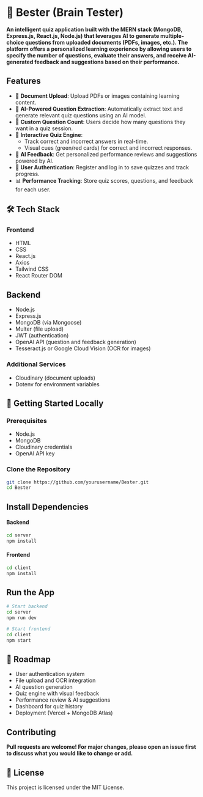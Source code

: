 # 🧠 Bester (Brain Tester)

**An intelligent quiz application built with the MERN stack (MongoDB, Express.js, React.js, Node.js) that leverages AI to generate multiple-choice questions from uploaded documents (PDFs, images, etc.). The platform offers a personalized learning experience by allowing users to specify the number of questions, evaluate their answers, and receive AI-generated feedback and suggestions based on their performance.**


##  Features
 - 📄 **Document Upload**: Upload PDFs or images containing learning content.
 - 🤖 **AI-Powered Question Extraction**: Automatically extract text and generate relevant quiz questions using an AI model.
 -  🔢 **Custom Question Count**: Users decide how many questions they want in a quiz session.
- 🎯 **Interactive Quiz Engine**:
  - Track correct and incorrect answers in real-time.
  - Visual cues (green/red cards) for correct and incorrect responses.
- 🧠 **AI Feedback**: Get personalized performance reviews and suggestions powered by AI.
- 🔐 **User Authentication**: Register and log in to save quizzes and track progress.
- 📊 **Performance Tracking**: Store quiz scores, questions, and feedback for each user.


## 🛠️ Tech Stack
  ### Frontend
  - HTML
  - CSS
  - React.js
  - Axios
  - Tailwind CSS
  - React Router DOM

## Backend
- Node.js
- Express.js
- MongoDB (via Mongoose)
- Multer (file upload)
- JWT (authentication)
- OpenAI API (question and feedback generation)
- Tesseract.js or Google Cloud Vision (OCR for images)

### Additional Services
- Cloudinary (document uploads)
- Dotenv for environment variables


## 🧪 Getting Started Locally

### Prerequisites
- Node.js
- MongoDB
- Cloudinary credentials
- OpenAI API key

### Clone the Repository

```bash
git clone https://github.com/yourusername/Bester.git
cd Bester
```

## Install Dependencies

#### **Backend**
```bash
cd server
npm install
```

#### **Frontend**

```bash
cd client
npm install
```

## Run the App

```bash
# Start backend
cd server
npm run dev

# Start frontend
cd client
npm start
```

## 📌 Roadmap

-  User authentication system
-  File upload and OCR integration
-  AI question generation
-  Quiz engine with visual feedback
- Performance review & AI suggestions
-  Dashboard for quiz history
-  Deployment (Vercel + MongoDB Atlas)


## Contributing

**Pull requests are welcome! For major changes, please open an issue first to discuss what you would like to change or add.**

## 📝 License
This project is licensed under the MIT License.